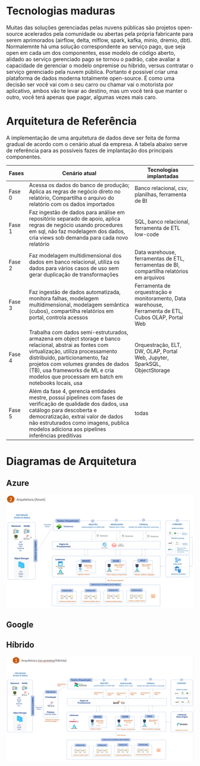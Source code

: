 # Tecnologias maduras
Muitas das soluções gerenciadas pelas nuvens públicas são projetos open-source acelerados pela comunidade ou abertas pela própria fabricante para serem aprimorados (airflow, delta, mlflow, spark, kafka, minio, dremio, dbt). Normalemnte há uma solução correspondente ao serviço pago, que seja open em cada um dos componentes, esse modelo de código aberto, alidado ao serviço gerenciado pago se tornou o padrão, cabe avaliar a capacidade de gerenciar o modelo onpremise ou hibrido, versus contratar o serviço gerenciado pela nuvem pública. Portanto é possível criar uma plataforma de dados moderna totalmente open-source. É como uma decisão ser você vai com o seu carro ou chamar vai o motorista por aplicativo, ambos vão te levar ao destino, mas um você terá que manter o outro, você terá apenas que pagar, algumas vezes mais caro.


# Arquitetura de Referência

A implementação de uma arquitetura de dados deve ser feita de forma gradual de acordo com o cenário atual da empresa. A tabela abaixo serve  de referência para as possíveis fazes de implantação dos principais componentes.

Fases | Cenário atual | Tecnologias implantadas
----- | --------- | -----------
Fase 0| Acessa os dados do banco de produção; Aplica as regras de negócio direto no relatório, Compartilha o arquivo do relatório com os dados importados | Banco relacional, csv, planilhas, ferramenta de BI
Fase 1 | Faz ingestão de dados para análise em repositório separado de apoio, aplica regras de negócio usando procedures em sql, não faz modelagem dos dados, cria views sob demanda para cada novo relatório | SQL, banco relacional, ferramenta de ETL low-code
Fase 2 | Faz modelagem multidimensional dos dados em banco relacional, utiliza os dados para vários casos de uso sem gerar duplicação de transformações | Data warehouse, ferramentas de ETL, ferramentas de BI, compartilha relatórios em arquivos
Fase 3 | Faz ingestão de dados automatizada, monitora falhas, modelagem multidimensional, modelagem semântica (cubos), compartilha relatórios em portal, controla acessos | Ferramenta de orquestração e monitoramento, Data warehouse, Ferramenta de ETL, Cubos OLAP, Portal Web
Fase 4 | Trabalha com dados semi-estruturados, armazena em object storage e banco relacional, abstrai as fontes com virtualização, utiliza processamento distribuido, particionamento, faz projetos com volumes grandes de dados (TB), usa frameworks de ML e cria modelos que processam em batch em notebooks locais, usa | Orquestração, ELT, DW, OLAP, Portal Web, Jupyter, SparkSQL, ObjectStorage
Fase 5 | Além da fase 4, gerencia entidades mestre, possui pipelines com fases de verificação de qualidade dos dados, usa catálogo para descoberta e democratização, extrai valor de dados não estruturados como imagens, publica modelos adiciona aos pipelines inferências preditivas | todas

# Diagramas de Arquitetura

## Azure
![Alt text](./azure.png)


## Google


## Híbrido


![Alt text](./hibrido.png)